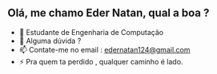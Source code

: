 ## Olá, me chamo Eder Natan, qual a boa ?





- 🤔 Estudante de Engenharia de Computação
- 💬 Alguma dúvida ?
- 📫 Contate-me no email : edernatan124@gmail.com
- ⚡ Pra quem ta perdido , qualquer caminho é lado.

